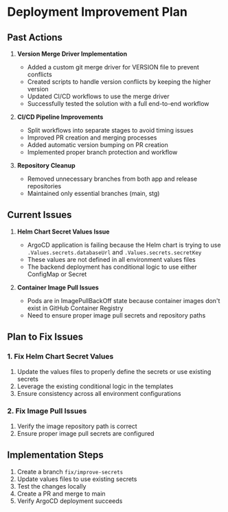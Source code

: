 # Deployment Improvement Plan

## Past Actions

1. **Version Merge Driver Implementation**
   - Added a custom git merge driver for VERSION file to prevent conflicts
   - Created scripts to handle version conflicts by keeping the higher version
   - Updated CI/CD workflows to use the merge driver
   - Successfully tested the solution with a full end-to-end workflow

2. **CI/CD Pipeline Improvements**
   - Split workflows into separate stages to avoid timing issues
   - Improved PR creation and merging processes
   - Added automatic version bumping on PR creation
   - Implemented proper branch protection and workflow

3. **Repository Cleanup**
   - Removed unnecessary branches from both app and release repositories
   - Maintained only essential branches (main, stg)

## Current Issues

1. **Helm Chart Secret Values Issue**
   - ArgoCD application is failing because the Helm chart is trying to use `.Values.secrets.databaseUrl` and `.Values.secrets.secretKey`
   - These values are not defined in all environment values files
   - The backend deployment has conditional logic to use either ConfigMap or Secret

2. **Container Image Pull Issues**
   - Pods are in ImagePullBackOff state because container images don't exist in GitHub Container Registry
   - Need to ensure proper image pull secrets and repository paths

## Plan to Fix Issues

### 1. Fix Helm Chart Secret Values

1. Update the values files to properly define the secrets or use existing secrets
2. Leverage the existing conditional logic in the templates
3. Ensure consistency across all environment configurations

### 2. Fix Image Pull Issues

1. Verify the image repository path is correct
2. Ensure proper image pull secrets are configured

## Implementation Steps

1. Create a branch `fix/improve-secrets`
2. Update values files to use existing secrets
3. Test the changes locally
4. Create a PR and merge to main
5. Verify ArgoCD deployment succeeds
